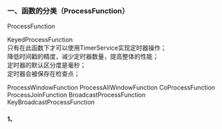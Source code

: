 ### 一、函数的分类（ProcessFunction）
ProcessFunction

KeyedProcessFunction  
只有在此函数下才可以使用TimerService实现定时器操作；  
降低时间戳的精度，减少定时器数量，提高整体的性能；  
定时器的默认区分度是毫秒；  
定时器会被保存在检查点；  


ProcessWindowFunction
ProcessAllWindowFunction
CoProcessFunction
ProcessJoinFunction
BroadcastProcessFunction
KeyBroadcastProcessFunction

#### 1、